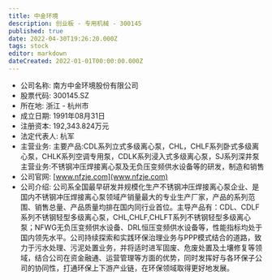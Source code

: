 ```yaml
---
title: 中金环境
description: 创业板 - 专用机械 - 300145
published: true
date: 2022-04-30T19:26:20.000Z
tags: stock
editor: markdown
dateCreated: 2022-01-01T00:00:00.000Z
---
```


- 公司名称: 南方中金环境股份有限公司
- 股票代码: 300145.SZ
- 所在地: 浙江 - 杭州市
- 成立日期: 1991年08月31日
- 注册资本: 192,343.824万元
- 法定代表人: 杭军
- 主营业务: 主要产品:CDL系列立式多级离心泵，CHL，CHLF系列卧式多级离心泵，CHLK系列空调专用泵，CDLK系列浸入式多级离心泵，SJ系列深井泵主营业务:不锈钢冲压焊接离心泵及无负压变频供水设备等的研发，制造和销售
- 公司官网: [www.nfzje.com](www.nfzje.com)
- 公司介绍: 公司系全国最早研发并规模化生产不锈钢冲压焊接离心泵企业、是国内不锈钢冲压焊接离心泵领域产销量最大的专业生产厂家，产品的系列范围、销售总量、产品质量均排在国内同行业首位。主导产品有：CDL、CDLF系列不锈钢轻型多级离心泵，CHL,CHLF,CHLFT系列不锈钢轻型多级离心泵；NFWG无负压变频供水设备、DRL恒压变频供水设备等，性能指标均处于国内领先水平。公司持续探索和实践环保治理业务与PPP模式结合的道路，致力于污水处理、污泥处置业务，并将适时进军固废、危废处置及土壤修复等领域，结合公司在资金融通、运营管理等方面的优势，同时发挥好与各环保子公司的协同性，打通环保上下游产业链，在环保领域取得更好地发展。


